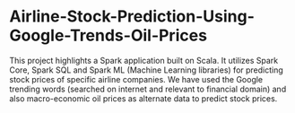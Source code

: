 # Airline-Stock-Prediction-Using-Google-Trends-Oil-Prices
This project highlights a Spark application built on Scala. It utilizes Spark Core, Spark SQL and Spark ML (Machine Learning libraries) for predicting stock prices of specific airline companies. We have used the Google trending words (searched on internet and relevant to financial domain) and also macro-economic oil prices as alternate data to predict stock prices.
